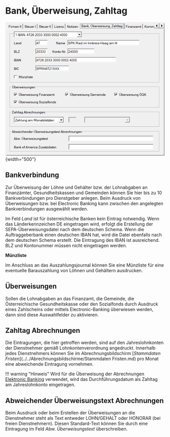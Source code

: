# Bank, Überweisung, Zahltag

![Image](<img/image23.png>){width="500"}

## Bankverbindung

Zur Überweisung der Löhne und Gehälter bzw. der Lohnabgaben an Finanzämter, Gesundheitskassen und Gemeinden können Sie hier bis zu 10 Bankverbindungen pro Dienstgeber anlegen. Beim Ausdruck von Überweisungen bzw. bei Electronic Banking kann zwischen den angelegten Bankverbindungen ausgewählt werden.

Im Feld *Land* ist für österreichische Banken kein Eintrag notwendig. Wenn das Länderkennzeichen DE eingetragen wird, erfolgt die Erstellung der SEPA-Überweisungsdatei nach dem deutschen Schema. Wenn die Auftraggeberbank einen deutschen IBAN hat, wird die Datei ebenfalls nach dem deutschen Schema erstellt. Die Eintragung des IBAN ist ausreichend. BLZ und Kontonummer müssen nicht eingetragen werden.

**Münzliste**

Im Anschluss an das Auszahlungsjournal können Sie eine Münzliste für eine eventuelle Barauszahlung von Löhnen und Gehältern ausdrucken.

## Überweisungen

Sollen die Lohnabgaben an das Finanzamt, die Gemeinde, die Österreichische Gesundheitskasse oder den Sozialfonds durch Ausdruck eines Zahlscheins oder mittels Electronic-Banking überwiesen werden, dann sind diese Auswahlfelder zu aktivieren.

## Zahltag Abrechnungen

Die Eintragungen, die hier getroffen werden, sind auf den Jahreslohnkonten der Dienstnehmer gemäß Lohnkontenverordnung angedruckt. Innerhalb jedes Dienstnehmers können Sie im Abrechnungsbildschirm [*Stammdaten Fristen*](../../Abrechnungsbildschirme/Stammdaten Fristen.md) pro Monat eine abweichende Eintragung vornehmen.

!!! warning "Hinweis"
    Wird für die Überweisung der Abrechnungen [Elektronic Banking](../../Elektronic%20Banking%20SEPA.md) verwendet, wird das Durchführungsdatum als Zahltag am Jahreslohnkonto eingetragen.

## Abweichender Überweisungstext Abrechnungen

Beim Ausdruck oder beim Erstellen der Überweisungen an die Dienstnehmer steht als Text entweder LOHN/GEHALT oder HONORAR (bei freien Dienstnehmern). Diesen Standard-Text können Sie durch eine Eintragung im Feld *Abw. Überweisungstext* überschreiben.